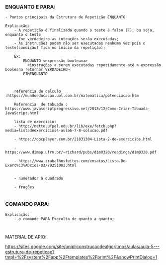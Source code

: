 ###  ENQUANTO E PARA:

```
- Pontos principais da Estrutura de Repetição ENQUANTO

Explicação:
    - A repetição é finalizada quando o teste é falso (F), ou seja, enquanto o teste 
      for verdadeiro as intruções serão executadas;
    - As instruções podem não ser executadas nenhuma vez pois o teste(condição) fica no inicio da repetição);

    Ex:
        ENQUANTO <expressão booleana> 
          <instruções a serem executadas repetidamente até a expressão booleana retornar VERDADEIRO>
        FIMENQUANTO 
    
    
    
    referencia de calculo :https://mundoeducacao.uol.com.br/matematica/potenciacao.htm

    Referencia  de tabuada : https://www.javascriptprogressivo.net/2018/12/Como-Criar-Tabuada-JavaScript.html

    lista de exercicio: 
    - http://netto.ufpel.edu.br/lib/exe/fetch.php?media=listadeexercicios4-aula6-7-8-solucao.pdf

    - https://docplayer.com.br/21831304-Lista-2-de-exercicios.html

    - https://www.dimap.ufrn.br/~richard/pubs/dim0320/readings/dim0320.pdf

    - https://www.trabalhosfeitos.com/ensaios/Lista-De-Exerc%C3%ADcios-03/79251082.html


    - numerador a quadrado

    - frações
         
```

### COMANDO PARA:
```
Explicação:
    - o comando PARA Execulta de quanto a quanto;
      
         
```

MATERIAL DE APIO:

https://sites.google.com/site/unipliconstrucaodealgoritmos/aulas/aula-5---estrutura-de-repeticao?tmpl=%2Fsystem%2Fapp%2Ftemplates%2Fprint%2F&showPrintDialog=1